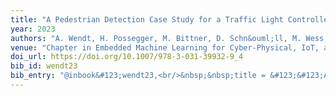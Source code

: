 ```yaml
---
title: "A Pedestrian Detection Case Study for a Traffic Light Controller"
year: 2023
authors: "A. Wendt, H. Possegger, M. Bittner, D. Schn&ouml;ll, M. Wess, D. Mali&cacute;, H. Bischof, A. Jantsch"
venue: "Chapter in Embedded Machine Learning for Cyber-Physical, IoT, and Edge Computing: Software Optimizations and Hardware/Software Codesign, Springer Nature Switzerland"
doi_url: https://doi.org/10.1007/978-3-031-39932-9_4
bib_id: wendt23
bib_entry: "@inbook&#123;wendt23,<br/>&nbsp;&nbsp;title = &#123;&#123;A Pedestrian Detection Case Study for a Traffic Light Controller&#125;&#125;,<br/>&nbsp;&nbsp;author = &#123;Wendt, Alexander and Possegger, Horst and Bittner, Matthias and Schn&#123;&#92;&quot;o&#125;ll, Daniel and Wess, Matthias and Mali&#123;&#92;'&#123;c&#125;&#125;, Du&#123;&#92;v&#123;s&#125;&#125;an and Bischof, Horst and Jantsch, Axel&#125;,<br/>&nbsp;&nbsp;booktitle = &#123;Embedded Machine Learning for Cyber-Physical, IoT, and Edge Computing: Software Optimizations and Hardware/Software Codesign&#125;,<br/>&nbsp;&nbsp;publisher = &#123;Springer Nature Switzerland&#125;,<br/>&nbsp;&nbsp;year = &#123;2023&#125;<br/>&#125;"
---
```

